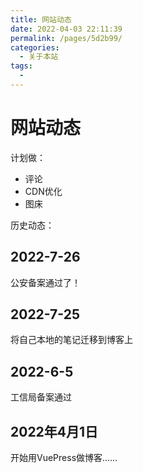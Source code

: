 ```yaml
---
title: 网站动态
date: 2022-04-03 22:11:39
permalink: /pages/5d2b99/
categories:
  - 关于本站
tags:
  - 
---
```

# 网站动态

计划做：
* 评论
* CDN优化
* 图床





历史动态：

## 2022-7-26 

公安备案通过了！
## 2022-7-25 

将自己本地的笔记迁移到博客上



## 2022-6-5 

工信局备案通过




## 2022年4月1日 

开始用VuePress做博客……